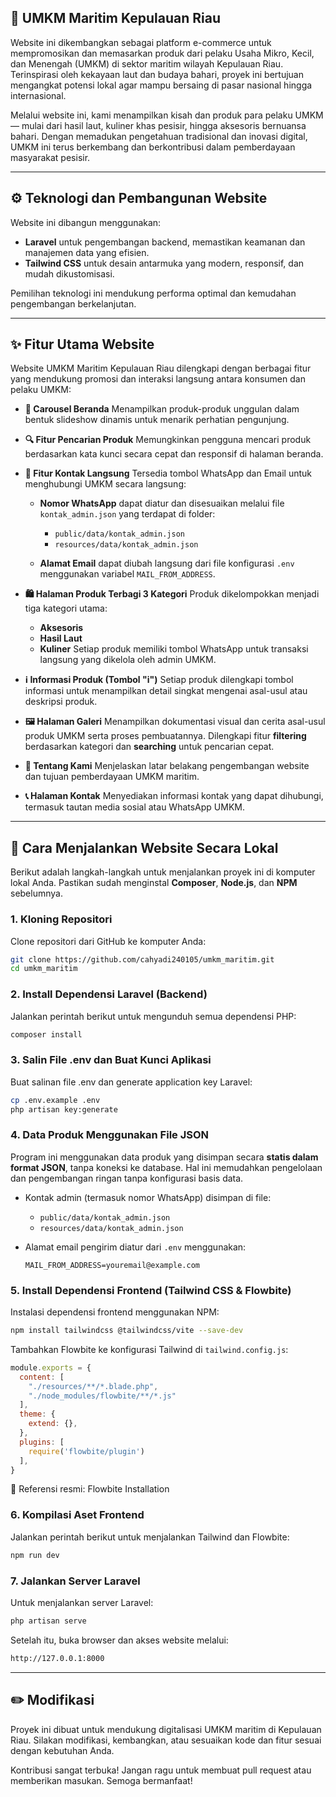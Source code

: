 ## 🌊 UMKM Maritim Kepulauan Riau

Website ini dikembangkan sebagai platform e-commerce untuk mempromosikan dan memasarkan produk dari pelaku Usaha Mikro, Kecil, dan Menengah (UMKM) di sektor maritim wilayah Kepulauan Riau. Terinspirasi oleh kekayaan laut dan budaya bahari, proyek ini bertujuan mengangkat potensi lokal agar mampu bersaing di pasar nasional hingga internasional.

Melalui website ini, kami menampilkan kisah dan produk para pelaku UMKM — mulai dari hasil laut, kuliner khas pesisir, hingga aksesoris bernuansa bahari. Dengan memadukan pengetahuan tradisional dan inovasi digital, UMKM ini terus berkembang dan berkontribusi dalam pemberdayaan masyarakat pesisir.

---

## ⚙️ Teknologi dan Pembangunan Website

Website ini dibangun menggunakan:

* **Laravel** untuk pengembangan backend, memastikan keamanan dan manajemen data yang efisien.
* **Tailwind CSS** untuk desain antarmuka yang modern, responsif, dan mudah dikustomisasi.

Pemilihan teknologi ini mendukung performa optimal dan kemudahan pengembangan berkelanjutan.

---

## ✨ Fitur Utama Website

Website UMKM Maritim Kepulauan Riau dilengkapi dengan berbagai fitur yang mendukung promosi dan interaksi langsung antara konsumen dan pelaku UMKM:

* **🔄 Carousel Beranda**
  Menampilkan produk-produk unggulan dalam bentuk slideshow dinamis untuk menarik perhatian pengunjung.

* **🔍 Fitur Pencarian Produk**
  Memungkinkan pengguna mencari produk berdasarkan kata kunci secara cepat dan responsif di halaman beranda.

* **📧 Fitur Kontak Langsung**
  Tersedia tombol WhatsApp dan Email untuk menghubungi UMKM secara langsung:

  * **Nomor WhatsApp** dapat diatur dan disesuaikan melalui file `kontak_admin.json` yang terdapat di folder:

    * `public/data/kontak_admin.json`
    * `resources/data/kontak_admin.json`
  * **Alamat Email** dapat diubah langsung dari file konfigurasi `.env` menggunakan variabel `MAIL_FROM_ADDRESS`.

* **🛍️ Halaman Produk Terbagi 3 Kategori**
  Produk dikelompokkan menjadi tiga kategori utama:

  * **Aksesoris**
  * **Hasil Laut**
  * **Kuliner**
    Setiap produk memiliki tombol WhatsApp untuk transaksi langsung yang dikelola oleh admin UMKM.

* **ℹ️ Informasi Produk (Tombol "i")**
  Setiap produk dilengkapi tombol informasi untuk menampilkan detail singkat mengenai asal-usul atau deskripsi produk.

* **🖼️ Halaman Galeri**
  Menampilkan dokumentasi visual dan cerita asal-usul produk UMKM serta proses pembuatannya. Dilengkapi fitur **filtering** berdasarkan kategori dan **searching** untuk pencarian cepat.

* **👥 Tentang Kami**
  Menjelaskan latar belakang pengembangan website dan tujuan pemberdayaan UMKM maritim.

* **📞 Halaman Kontak**
  Menyediakan informasi kontak yang dapat dihubungi, termasuk tautan media sosial atau WhatsApp UMKM.

---

## 🚀 Cara Menjalankan Website Secara Lokal

Berikut adalah langkah-langkah untuk menjalankan proyek ini di komputer lokal Anda. Pastikan sudah menginstal **Composer**, **Node.js**, dan **NPM** sebelumnya.

### 1. Kloning Repositori

Clone repositori dari GitHub ke komputer Anda:

```bash
git clone https://github.com/cahyadi240105/umkm_maritim.git
cd umkm_maritim
```

### 2. Install Dependensi Laravel (Backend)

Jalankan perintah berikut untuk mengunduh semua dependensi PHP:

```bash
composer install
```

### 3. Salin File .env dan Buat Kunci Aplikasi

Buat salinan file .env dan generate application key Laravel:

```bash
cp .env.example .env
php artisan key:generate
```

### 4. Data Produk Menggunakan File JSON

Program ini menggunakan data produk yang disimpan secara **statis dalam format JSON**, tanpa koneksi ke database. Hal ini memudahkan pengelolaan dan pengembangan ringan tanpa konfigurasi basis data.

* Kontak admin (termasuk nomor WhatsApp) disimpan di file:

  * `public/data/kontak_admin.json`
  * `resources/data/kontak_admin.json`
* Alamat email pengirim diatur dari `.env` menggunakan:

  ```dotenv
  MAIL_FROM_ADDRESS=youremail@example.com
  ```

### 5. Install Dependensi Frontend (Tailwind CSS & Flowbite)

Instalasi dependensi frontend menggunakan NPM:

```bash
npm install tailwindcss @tailwindcss/vite --save-dev
```

Tambahkan Flowbite ke konfigurasi Tailwind di `tailwind.config.js`:

```js
module.exports = {
  content: [
    "./resources/**/*.blade.php",
    "./node_modules/flowbite/**/*.js"
  ],
  theme: {
    extend: {},
  },
  plugins: [
    require('flowbite/plugin')
  ],
}
```

📖 Referensi resmi: Flowbite Installation

### 6. Kompilasi Aset Frontend

Jalankan perintah berikut untuk menjalankan Tailwind dan Flowbite:

```bash
npm run dev
```

### 7. Jalankan Server Laravel

Untuk menjalankan server Laravel:

```bash
php artisan serve
```

Setelah itu, buka browser dan akses website melalui:

```bash
http://127.0.0.1:8000
```

---

## ✏️ Modifikasi

Proyek ini dibuat untuk mendukung digitalisasi UMKM maritim di Kepulauan Riau.
Silakan modifikasi, kembangkan, atau sesuaikan kode dan fitur sesuai dengan kebutuhan Anda.

Kontribusi sangat terbuka! Jangan ragu untuk membuat pull request atau memberikan masukan. Semoga bermanfaat!
